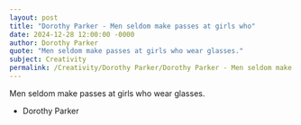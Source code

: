 ```yaml
---
layout: post
title: "Dorothy Parker - Men seldom make passes at girls who"
date: 2024-12-28 12:00:00 -0000
author: Dorothy Parker
quote: "Men seldom make passes at girls who wear glasses."
subject: Creativity
permalink: /Creativity/Dorothy Parker/Dorothy Parker - Men seldom make passes at girls who
---
```


Men seldom make passes at girls who wear glasses.

- Dorothy Parker
